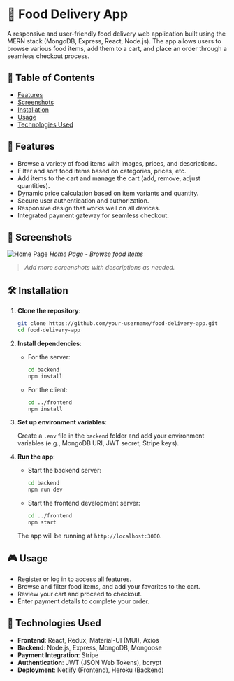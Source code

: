 # 🍕 Food Delivery App

A responsive and user-friendly food delivery web application built using the MERN stack (MongoDB, Express, React, Node.js). The app allows users to browse various food items, add them to a cart, and place an order through a seamless checkout process.

## 📝 Table of Contents

- [Features](#features)
- [Screenshots](#screenshots)
- [Installation](#installation)
- [Usage](#usage)
- [Technologies Used](#technologies-used)

## 🚀 Features

- Browse a variety of food items with images, prices, and descriptions.
- Filter and sort food items based on categories, prices, etc.
- Add items to the cart and manage the cart (add, remove, adjust quantities).
- Dynamic price calculation based on item variants and quantity.
- Secure user authentication and authorization.
- Responsive design that works well on all devices.
- Integrated payment gateway for seamless checkout.

## 📸 Screenshots

![Home Page](https://github.com/user-attachments/assets/72ee7709-a980-423f-a721-1156540cc08b)
*Home Page - Browse food items*


> *Add more screenshots with descriptions as needed.*

## 🛠 Installation

1. **Clone the repository**:
    ```bash
    git clone https://github.com/your-username/food-delivery-app.git
    cd food-delivery-app
    ```

2. **Install dependencies**:

   - For the server:
     ```bash
     cd backend
     npm install
     ```

   - For the client:
     ```bash
     cd ../frontend
     npm install
     ```

3. **Set up environment variables**:

   Create a `.env` file in the `backend` folder and add your environment variables (e.g., MongoDB URI, JWT secret, Stripe keys).

4. **Run the app**:

   - Start the backend server:
     ```bash
     cd backend
     npm run dev
     ```

   - Start the frontend development server:
     ```bash
     cd ../frontend
     npm start
     ```

   The app will be running at `http://localhost:3000`.

## 🎮 Usage

- Register or log in to access all features.
- Browse and filter food items, and add your favorites to the cart.
- Review your cart and proceed to checkout.
- Enter payment details to complete your order.

## 🧰 Technologies Used

- **Frontend**: React, Redux, Material-UI (MUI), Axios
- **Backend**: Node.js, Express, MongoDB, Mongoose
- **Payment Integration**: Stripe
- **Authentication**: JWT (JSON Web Tokens), bcrypt
- **Deployment**: Netlify (Frontend), Heroku (Backend)

